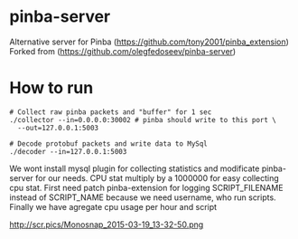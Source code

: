 # pinba-server
Alternative server for Pinba (https://github.com/tony2001/pinba_extension)
Forked from (https://github.com/olegfedoseev/pinba-server)

# How to run
```
# Collect raw pinba packets and "buffer" for 1 sec
./collector --in=0.0.0.0:30002 # pinba should write to this port \
  --out=127.0.0.1:5003
  
# Decode protobuf packets and write data to MySql
./decoder --in=127.0.0.1:5003
```

We wont install mysql plugin for collecting statistics and modificate pinba-server for our needs.
CPU stat multiply by a 1000000 for easy collecting cpu stat.
First need patch pinba-extension for logging SCRIPT_FILENAME instead of SCRIPT_NAME because we need username, who run scripts.
Finally we have agregate cpu usage per hour and script

http://scr.pics/Monosnap_2015-03-19_13-32-50.png